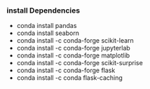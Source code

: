 ### install Dependencies

* conda install pandas
* conda install seaborn
* conda install -c conda-forge scikit-learn
* conda install -c conda-forge jupyterlab
* conda install -c conda-forge matplotlib
* conda install -c conda-forge scikit-surprise
* conda install -c conda-forge flask
* conda install -c conda flask-caching